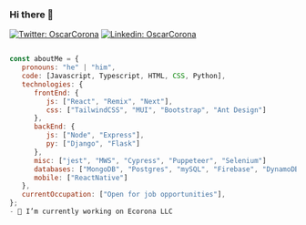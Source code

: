 ### Hi there 👋

[![Twitter: OscarCorona](https://img.shields.io/twitter/follow/OscarBCorona?style=social)](https://twitter.com/OscarBCorona)
[![Linkedin: OscarCorona](https://img.shields.io/badge/-oscarabcorona-blue?style=flat-square&logo=Linkedin&logoColor=white&link=https://www.linkedin.com/in/oscarabcorona/)](https://www.linkedin.com/in/oscarabcorona/) 

```javascript

const aboutMe = {
   pronouns: "he" | "him",
   code: [Javascript, Typescript, HTML, CSS, Python],
   technologies: {
      frontEnd: {
         js: ["React", "Remix", "Next"],
         css: ["TailwindCSS", "MUI", "Bootstrap", "Ant Design"]
      },
      backEnd: { 
         js: ["Node", "Express"], 
         py: ["Django", "Flask"]
      },
      misc: ["jest", "MWS", "Cypress", "Puppeteer", "Selenium"]
      databases: ["MongoDB", "Postgres", "mySQL", "Firebase", "DynamoDB"],
      mobile: ["ReactNative"]
   },
   currentOccupation: ["Open for job opportunities"], 
};
- 🔭 I’m currently working on Ecorona LLC
```

<!--
**Aquil3sVoy/Aquil3sVoy** is a ✨ _special_ ✨ repository because its `README.md` (this file) appears on your GitHub profile.

Here are some ideas to get you started:

- 🔭 I’m currently working on ...
- 🌱 I’m currently learning ...
- 👯 I’m looking to collaborate on ...
- 🤔 I’m looking for help with ...
- 💬 Ask me about ...
- 📫 How to reach me: ...
- 😄 Pronouns: ...
- ⚡ Fun fact: ...
-->
